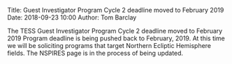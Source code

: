 Title: Guest Investigator Program Cycle 2 deadline moved to February 2019
Date: 2018-09-23 10:00
Author: Tom Barclay

The TESS Guest Investigator Program Cycle 2 deadline moved to February 2019 Program deadline is being pushed back to February, 2019. At this time we will be soliciting programs that target Northern Ecliptic Hemisphere fields. The NSPIRES page is in the process of being updated.